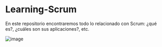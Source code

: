 # Learning-Scrum
En este repositorio encontraremos todo lo relacionado con Scrum: ¿qué es?, ¿cuáles son sus aplicaciones?, etc.

![image](https://github.com/josedavd-07/Learning-Scrum./assets/134252125/75d6d708-c092-4772-a58a-8997194b40ea)

